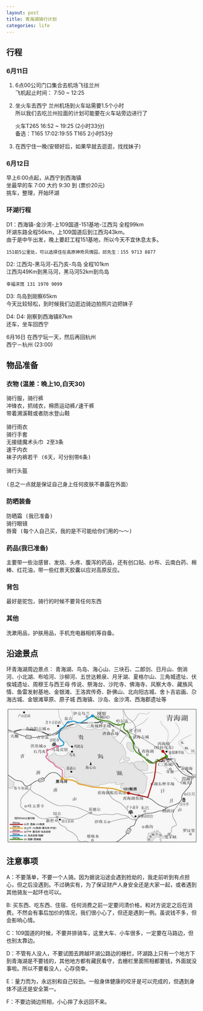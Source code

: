 ```yaml
---
layout: post
title: 青海湖骑行计划
categories: life
---
```


## 行程 

### 6月11日

1. 6点00公司门口集合去机场飞往兰州 <br />
	飞机起止时间： 7:50 ~ 12:25

2. 坐火车去西宁
	兰州机场到火车站需要1.5个小时 <br />
	所以我们去吃兰州拉面的计划可能要在火车站旁边进行了 <br />

	火车T265  16:52 ~ 19:25 (2小时33分) <br />
	备选：T165 17:02:19:55  T165 2小时53分

3. 在西宁住一晚(安顿好后，如果早就去逛逛，找找妹子)

### 6月12日

 早上6:00点起，从西宁到西海镇 <br />
 坐最早的车 7:00 大约 9:30 到 (票价20元) <br />
 挑车，整理，开始环湖

### 环湖行程

D1：西海镇-金沙湾-上109国道-151基地-江西沟  全程99km <br />
	环湖东路全程56km，上109国道后到江西沟43km。<br />
	由于是中午出发，晚上要赶工程151基地，所以今天不宜休息太多。

	151前5公里处，可以选择住在高原神奇风情园，祁先生：155 9713 8877

D2: 江西沟-黑马河-石乃亥-鸟岛 全程101km <br />
	江西沟49Km到黑马河，黑马河52km到鸟岛 <br />

	幸福滨馆 131 1970 9099

D3: 鸟岛到刚察65km <br />
	今天比较轻松，到时候我们边逛边骑边拍照片边把妹子

D4: D4: 刚察到西海镇87km <br />
	还车，坐车回西宁

6月16日 在西宁玩一天，然后再回杭州 <br />
	西宁－杭州 (23:00)


## 物品准备

### 衣物 (温差：晚上10,白天30)

<pre>
骑行服，骑行裤
冲锋衣，抓绒衣，棉质运动裤/速干裤
带着溯溪鞋或者防水登山鞋

骑行雨衣
骑行手套
无接缝魔术头巾 2至3条
速干内衣
袜子内裤若干 (6天，可分别带6条)

骑行头盔

(总之一点就是保证自己身上任何皮肤不暴露在外面）
</pre>


### 防晒装备

<pre>
防晒霜 (我已准备)
骑行眼镜
唇膏 (每个人自己买，我的是不可能给你们用的～～)
</pre>
   

### 药品(我已准备)
主要带一些治感冒、发烧、头疼、腹泻的药品，还有创口贴、纱布、云南白药、棉棒、红花油，带一些红景天胶囊以应对高原反应。

### 背包
最好是驼包，骑行的时候不要背任何东西

### 其他
洗漱用品，护肤用品，手机充电器相机等自备。

## 沿途景点

环青海湖周边景点： 青海湖、鸟岛、海心山、三块石、二郎剑、日月山、倒淌河、小北湖、布哈河、沙柳河、五世达赖泉、月牙湖、夏格尔山、三角城遗址、伏俟城遗址、周穆王与西王母 传说、祭海台、沙陀寺、佛海寺、风察大寺、藏族风情、鱼雷发射基地、金银滩、王洛宾传奇、卧佛山、北向阳古城、舍卜吉岩画、尕海古城、金银滩草原、原子城 西海镇、沙岛、金沙湾、西海郡遗址等

![pic](/assets/life/01.png)

## 注意事项

A：不要落单，不要一个人骑。因为据说沿途会遇到抢劫的，我走前听到有点担心，但之后没遇到。不过确实有，为了保证财产人身安全还是大家一起，或者遇到其他骑友一起环也可以。

B: 买东西、吃东西、住宿、任何消费之前一定要问清价格，和对方说定之后在消费。不然会有事后加价的情况，我们很小心了，但还是遇到一例。虽说钱不多，但会影响心情。

C：109国道的时候，不要并排骑车，这里大车、小车很多，一定要在马路边，但也别太靠边。

D：不管有人没人，不要试图去跨越环湖公路边的栅栏，环湖路上只有一个地方下到青海湖是不要钱的，其他地方都有藏民看守，去栅栏里面照相都要钱，外面就没事啦。所以不要看没人，心存侥幸。

E：量力而为，永远别和自己较劲。一般身体健康的咬牙是可以完成的，但遇到身体不适还是安全第一。

F：不要边骑边照相，小心摔了永远回不来。




